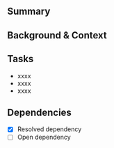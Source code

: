 ## Summary

<!-- Explain this change, e.g. "this pull request [implements, fixes, changes]...". -->

## Background & Context

<!-- Briefly outline why this PR was needed, a minimal context, culminating in your implementation. -->

## Tasks

<!-- Add tasks to give a quick overview for QA and reviewers -->

- xxxx
- xxxx
- xxxx

## Dependencies

<!-- If there are any dependencies on PRs or API work then list them here. -->

- [x] Resolved dependency
- [ ] Open dependency
